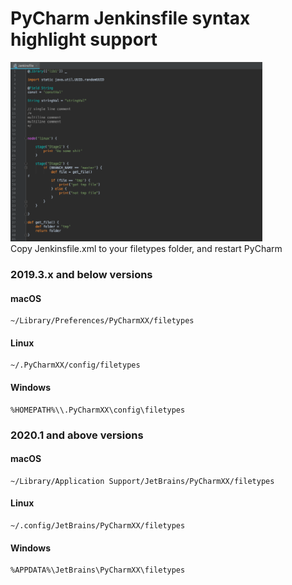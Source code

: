 # PyCharm Jenkinsfile syntax highlight support

<img src="sc.png" width="80%" height="80%" />


<br />
Copy Jenkinsfile.xml to your filetypes folder, and restart PyCharm


<br />

### 2019.3.x and below versions 

#### macOS
```
~/Library/Preferences/PyCharmXX/filetypes
```

#### Linux
```
~/.PyCharmXX/config/filetypes
```

#### Windows
```
%HOMEPATH%\\.PyCharmXX\config\filetypes
```

### 2020.1 and above versions

#### macOS
```
~/Library/Application Support/JetBrains/PyCharmXX/filetypes
```

#### Linux
```
~/.config/JetBrains/PyCharmXX/filetypes
```

#### Windows
```
%APPDATA%\JetBrains\PyCharmXX\filetypes
```
